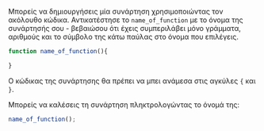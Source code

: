 Μπορείς να δημιουργήσεις μία συνάρτηση χρησιμοποιώντας τον ακόλουθο κώδικα. Αντικατέστησε το `name_of_function` με το όνομα της συνάρτησής σου - βεβαιώσου ότι έχεις συμπεριλάβει μόνο γράμματα, αριθμούς και το σύμβολο της κάτω παύλας στο όνομα που επιλέγεις.

```javascript
function name_of_function(){

}
```

Ο κώδικας της συνάρτησης θα πρέπει να μπει ανάμεσα στις αγκύλες `{` και `}`.

Μπορείς να καλέσεις τη συνάρτηση πληκτρολογώντας το όνομά της:

```javascript
name_of_function();
```